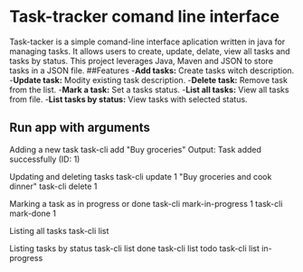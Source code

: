 # Task-tracker comand line interface
Task-tacker is a simple comand-line interface aplication written in java for managing tasks. It allows users to create, update, delate, view all tasks and tasks by status. This project leverages Java, Maven and JSON to store tasks in a JSON file.
##Features
-**Add tasks:** Create tasks witch description.
-**Update task:** Modity existing task description.
-**Delete task:** Remove task from the list.
-**Mark a task:** Set a tasks status.
-**List all tasks:** View all tasks from file.
-**List tasks by status:** View tasks with selected status.

## Run app with arguments
 Adding a new task
task-cli add "Buy groceries"
 Output: Task added successfully (ID: 1)

 Updating and deleting tasks
task-cli update 1 "Buy groceries and cook dinner"
task-cli delete 1

 Marking a task as in progress or done
task-cli mark-in-progress 1
task-cli mark-done 1

 Listing all tasks
task-cli list

 Listing tasks by status
task-cli list done
task-cli list todo
task-cli list in-progress
